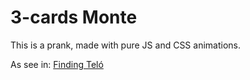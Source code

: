 # 3-cards Monte

This is a prank, made with pure JS and CSS animations.

As see in: [Finding Teló](https://fagnerjb.com/app/telo)
